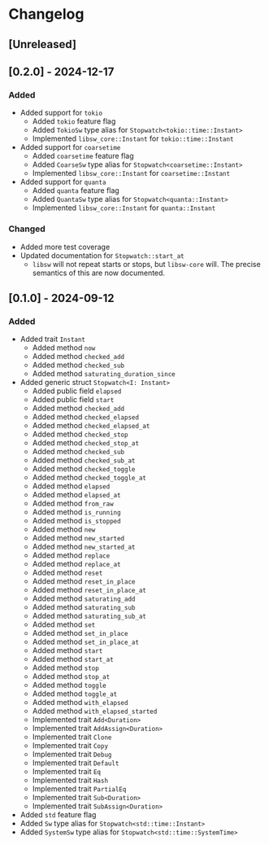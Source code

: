 # Changelog

## [Unreleased]

## [0.2.0] - 2024-12-17
### Added
- Added support for `tokio`
  - Added `tokio` feature flag
  - Added `TokioSw` type alias for `Stopwatch<tokio::time::Instant>`
  - Implemented `libsw_core::Instant` for `tokio::time::Instant`
- Added support for `coarsetime`
  - Added `coarsetime` feature flag
  - Added `CoarseSw` type alias for `Stopwatch<coarsetime::Instant>`
  - Implemented `libsw_core::Instant` for `coarsetime::Instant`
- Added support for `quanta`
  - Added `quanta` feature flag
  - Added `QuantaSw` type alias for `Stopwatch<quanta::Instant>`
  - Implemented `libsw_core::Instant` for `quanta::Instant`

### Changed
- Added more test coverage
- Updated documentation for `Stopwatch::start_at`
  - `libsw` will not repeat starts or stops, but `libsw-core` will. The precise
    semantics of this are now documented.

## [0.1.0] - 2024-09-12
### Added
- Added trait `Instant`
  - Added method `now`
  - Added method `checked_add`
  - Added method `checked_sub`
  - Added method `saturating_duration_since`
- Added generic struct `Stopwatch<I: Instant>`
  - Added public field `elapsed`
  - Added public field `start`
  - Added method `checked_add`
  - Added method `checked_elapsed`
  - Added method `checked_elapsed_at`
  - Added method `checked_stop`
  - Added method `checked_stop_at`
  - Added method `checked_sub`
  - Added method `checked_sub_at`
  - Added method `checked_toggle`
  - Added method `checked_toggle_at`
  - Added method `elapsed`
  - Added method `elapsed_at`
  - Added method `from_raw`
  - Added method `is_running`
  - Added method `is_stopped`
  - Added method `new`
  - Added method `new_started`
  - Added method `new_started_at`
  - Added method `replace`
  - Added method `replace_at`
  - Added method `reset`
  - Added method `reset_in_place`
  - Added method `reset_in_place_at`
  - Added method `saturating_add`
  - Added method `saturating_sub`
  - Added method `saturating_sub_at`
  - Added method `set`
  - Added method `set_in_place`
  - Added method `set_in_place_at`
  - Added method `start`
  - Added method `start_at`
  - Added method `stop`
  - Added method `stop_at`
  - Added method `toggle`
  - Added method `toggle_at`
  - Added method `with_elapsed`
  - Added method `with_elapsed_started`
  - Implemented trait `Add<Duration>`
  - Implemented trait `AddAssign<Duration>`
  - Implemented trait `Clone`
  - Implemented trait `Copy`
  - Implemented trait `Debug`
  - Implemented trait `Default`
  - Implemented trait `Eq`
  - Implemented trait `Hash`
  - Implemented trait `PartialEq`
  - Implemented trait `Sub<Duration>`
  - Implemented trait `SubAssign<Duration>`
- Added `std` feature flag
- Added `Sw` type alias for `Stopwatch<std::time::Instant>`
- Added `SystemSw` type alias for `Stopwatch<std::time::SystemTime>`
